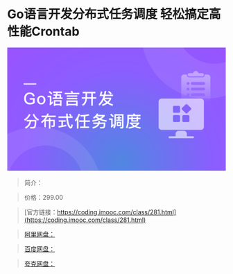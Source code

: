 # Go语言开发分布式任务调度 轻松搞定高性能Crontab

![img](../../assets/5fce030c094dc6f005400304.png)

> 简介：

> 价格：299.00

> [官方链接：https://coding.imooc.com/class/281.html](https://coding.imooc.com/class/281.html)

> [阿里网盘：]()

> [百度网盘：]()

> [夸克网盘：]()
